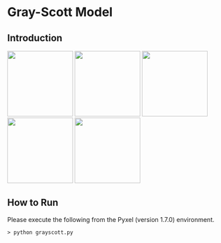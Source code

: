 # Gray-Scott Model

## Introduction

<img src="https://github.com/jay-kumogata/RetroGames/blob/main/pyxel/grayscott/screenshots/grayscott_amorphous01.gif" width="150"> <img src="https://github.com/jay-kumogata/RetroGames/blob/main/pyxel/grayscott/screenshots/grayscott_spots02.gif" width="150"> <img src="https://github.com/jay-kumogata/RetroGames/blob/main/pyxel/grayscott/screenshots/grayscott_wanderingbubbules01.gif" width="150"> <img src="https://github.com/jay-kumogata/RetroGames/blob/main/pyxel/grayscott/screenshots/grayscott_waves01.gif" width="150"> <img src="https://github.com/jay-kumogata/RetroGames/blob/main/pyxel/grayscott/screenshots/grayscott_stripe01.gif" width="150">

## How to Run

Please execute the following from the Pyxel (version 1.7.0) environment.

	> python grayscott.py
